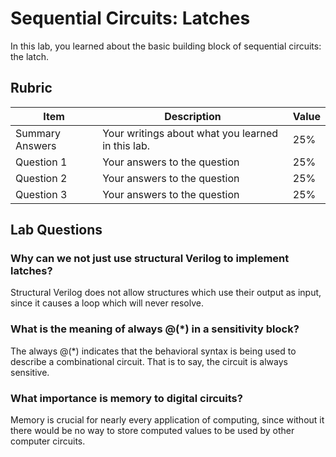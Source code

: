 # Sequential Circuits: Latches

In this lab, you learned about the basic building block of sequential circuits: the latch.

## Rubric

| Item | Description | Value |
| ---- | ----------- | ----- |
| Summary Answers | Your writings about what you learned in this lab. | 25% |
| Question 1 | Your answers to the question | 25% |
| Question 2 | Your answers to the question | 25% |
| Question 3 | Your answers to the question | 25% |

## Lab Questions

###  Why can we not just use structural Verilog to implement latches?
Structural Verilog does not allow structures which use their output as input, since it causes a loop which will never resolve.

### What is the meaning of always @(*) in a sensitivity block?
The always @(*) indicates that the behavioral syntax is being used to describe a combinational circuit. That is to say, the circuit is always sensitive.

### What importance is memory to digital circuits?
Memory is crucial for nearly every application of computing, since without it there would be no way to store computed values to be used by other computer circuits.
